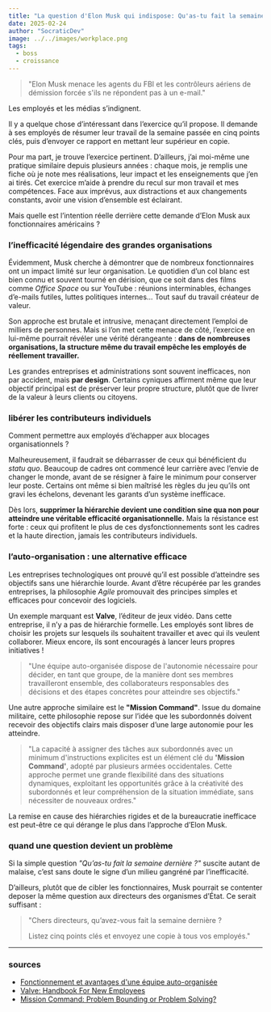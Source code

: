 ```yaml
---
title: "La question d'Elon Musk qui indispose: Qu'as-tu fait la semaine dernière ?"
date: 2025-02-24
author: "SocraticDev"
image: ../../images/workplace.png
tags:
  - boss
  - croissance
---
```


> "Elon Musk menace les agents du FBI et les contrôleurs aériens de démission forcée s'ils ne répondent pas à un e-mail."

Les employés et les médias s’indignent.

Il y a quelque chose d’intéressant dans l’exercice qu’il propose. Il demande à ses employés de résumer leur travail de la semaine passée en cinq points clés, puis d’envoyer ce rapport en mettant leur supérieur en copie.

Pour ma part, je trouve l’exercice pertinent. D’ailleurs, j’ai moi-même une pratique similaire depuis plusieurs années : chaque mois, je remplis une fiche où je note mes réalisations, leur impact et les enseignements que j’en ai tirés. Cet exercice m’aide à prendre du recul sur mon travail et mes compétences. Face aux imprévus, aux distractions et aux changements constants, avoir une vision d’ensemble est éclairant.

Mais quelle est l’intention réelle derrière cette demande d’Elon Musk aux fonctionnaires américains ?

### l’inefficacité légendaire des grandes organisations

Évidemment, Musk cherche à démontrer que de nombreux fonctionnaires ont un impact limité sur leur organisation. Le quotidien d’un col blanc est bien connu et souvent tourné en dérision, que ce soit dans des films comme _Office Space_ ou sur YouTube : réunions interminables, échanges d’e-mails futiles, luttes politiques internes… Tout sauf du travail créateur de valeur.

Son approche est brutale et intrusive, menaçant directement l’emploi de milliers de personnes. Mais si l’on met cette menace de côté, l’exercice en lui-même pourrait révéler une vérité dérangeante : **dans de nombreuses organisations, la structure même du travail empêche les employés de réellement travailler.**

Les grandes entreprises et administrations sont souvent inefficaces, non par accident, mais **par design**. Certains cyniques affirment même que leur objectif principal est de préserver leur propre structure, plutôt que de livrer de la valeur à leurs clients ou citoyens.

### libérer les contributeurs individuels

Comment permettre aux employés d’échapper aux blocages organisationnels ?

Malheureusement, il faudrait se débarrasser de ceux qui bénéficient du _statu quo_. Beaucoup de cadres ont commencé leur carrière avec l’envie de changer le monde, avant de se résigner à faire le minimum pour conserver leur poste. Certains ont même si bien maîtrisé les règles du jeu qu’ils ont gravi les échelons, devenant les garants d’un système inefficace.

Dès lors, **supprimer la hiérarchie devient une condition sine qua non pour atteindre une véritable efficacité organisationnelle.** Mais la résistance est forte : ceux qui profitent le plus de ces dysfonctionnements sont les cadres et la haute direction, jamais les contributeurs individuels.

### l’auto-organisation : une alternative efficace

Les entreprises technologiques ont prouvé qu’il est possible d’atteindre ses objectifs sans une hiérarchie lourde. Avant d’être récupérée par les grandes entreprises, la philosophie _Agile_ promouvait des principes simples et efficaces pour concevoir des logiciels.

Un exemple marquant est **Valve**, l’éditeur de jeux vidéo. Dans cette entreprise, il n’y a pas de hiérarchie formelle. Les employés sont libres de choisir les projets sur lesquels ils souhaitent travailler et avec qui ils veulent collaborer. Mieux encore, ils sont encouragés à lancer leurs propres initiatives !

> "Une équipe auto-organisée dispose de l'autonomie nécessaire pour décider, en tant que groupe, de la manière dont ses membres travailleront ensemble, des collaborateurs responsables des décisions et des étapes concrètes pour atteindre ses objectifs."

Une autre approche similaire est le **"Mission Command"**. Issue du domaine militaire, cette philosophie repose sur l’idée que les subordonnés doivent recevoir des objectifs clairs mais disposer d’une large autonomie pour les atteindre.

> "La capacité à assigner des tâches aux subordonnés avec un minimum d'instructions explicites est un élément clé du **'Mission Command'**, adopté par plusieurs armées occidentales. Cette approche permet une grande flexibilité dans des situations dynamiques, exploitant les opportunités grâce à la créativité des subordonnés et leur compréhension de la situation immédiate, sans nécessiter de nouveaux ordres."

La remise en cause des hiérarchies rigides et de la bureaucratie inefficace est peut-être ce qui dérange le plus dans l’approche d’Elon Musk.

### quand une question devient un problème

Si la simple question _"Qu’as-tu fait la semaine dernière ?"_ suscite autant de malaise, c’est sans doute le signe d’un milieu gangréné par l’inefficacité.

D’ailleurs, plutôt que de cibler les fonctionnaires, Musk pourrait se contenter
deposer la même question aux directeurs des organismes d’État. Ce serait
suffisant :

> "Chers directeurs, qu’avez-vous fait la semaine dernière ?
>
> Listez cinq points clés et envoyez une copie à tous vos employés."

---

### sources

- [Fonctionnement et avantages d'une équipe auto-organisée](https://lucidspark.com/fr/blog/fonctionnement-d-une-equipe-auto-organisee)
- [Valve: Handbook For New Employees](https://steamcdn-a.akamaihd.net/apps/valve/Valve_Handbook_LowRes.pdf)
- [Mission Command: Problem Bounding or Problem Solving?](https://www.canada.ca/en/army/services/line-sight/articles/2022/12/mission-command-problem-bounding-or-problem-solving.html)
